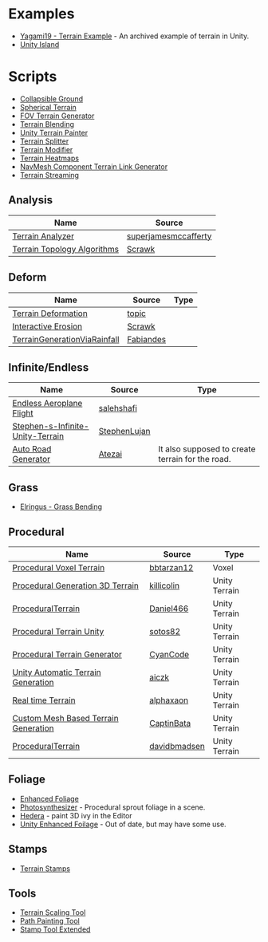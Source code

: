 # Examples

* [Yagami19 - Terrain Example](https://github.com/Yagami19/TerrainExample) - An archived example of terrain in Unity.
* [Unity Island](https://github.com/humbertodias/unity-island)
# Scripts
* [Collapsible Ground](https://github.com/MaxwellGengYF/Unity-Collapsible-Ground)
* [Spherical Terrain](https://github.com/tjbaron/UnityTerrain)
* [FOV Terrain Generator](https://github.com/ScienceExp/Unity-FOV-Terrain-Generator)
* [Terrain Blending](https://github.com/bad3p/TerrainBlending)
* [Unity Terrain Painter](https://github.com/drParadox312/Unity-TerrainPainter)
* [Terrain Splitter](https://github.com/ExpressoBits/STerrainSplit)
* [Terrain Modifier](https://github.com/mogoson/TerrainModifier)
* [Terrain Heatmaps](https://github.com/EdwardAndrew/UnityTerrainHeatmaps)
* [NavMesh Component Terrain Link Generator](https://github.com/Fove/NavMeshComponentTerrainLinkGenerator)
* [Terrain Streaming](https://github.com/ferdbold/unity-terrain-streaming)

## Analysis

| Name | Source | 
| --- | --- | 
|[Terrain Analyzer](https://github.com/superjamesmccafferty/TerrainAnalyzer)|[superjamesmccafferty](https://github.com/superjamesmccafferty)
|[Terrain Topology Algorithms](https://github.com/Scrawk/Terrain-Topology-Algorithms)|[Scrawk](https://github.com/Scrawk/)

## Deform


| Name | Source | Type  |
| --- | --- | --- | 
|[Terrain Deformation](https://armedunity.com/topic/5-unity3d-terrain-deformation-real-time/)|[topic](https://armedunity.com/topic)
|[Interactive Erosion](https://github.com/Scrawk/Interactive-Erosion)|[Scrawk](https://github.com/Scrawk/)
|[TerrainGenerationViaRainfall](https://github.com/Fabiandes/TerrainGenerationViaRainfall)|[Fabiandes](https://github.com/Fabiandes/)

## Infinite/Endless
| Name | Source | Type  |
| --- | --- | --- | 
|[Endless Aeroplane Flight](https://github.com/salehshafi/Endless-Aeroplane-Flight)|[salehshafi](https://github.com/salehshafi/)
|[Stephen-s-Infinite-Unity-Terrain](https://github.com/StephenLujan/Stephen-s-Infinite-Unity-Terrain)|[StephenLujan](https://github.com/StephenLujan/)
|[Auto Road Generator](https://github.com/Atezai/Auto-Road-Generator)|[Atezai](https://github.com/Atezai/)|It also supposed to create terrain for the road.



## Grass
* [Elringus - Grass Bending](https://github.com/Elringus/GrassBending)
## Procedural

| Name | Source | Type  |
| --- | --- | --- | 
|[Procedural Voxel Terrain](https://github.com/bbtarzan12/Unity-Procedural-Voxel-Terrain)|[bbtarzan12](https://github.com/bbtarzan12)| Voxel
|[Procedural Generation 3D Terrain](https://github.com/killicolin/Procedural-Generation-3D-Terrain-Unity-)|[killicolin](https://github.com/killicolin)|Unity Terrain
|[ProceduralTerrain](https://github.com/Daniel466/Procedural-Terrain-Generation-with-Unity)|[Daniel466](https://github.com/Daniel466)|Unity Terrain
|[Procedural Terrain Unity](https://github.com/sotos82/ProceduralTerrainUnity)|[sotos82](https://github.com/sotos82)|Unity Terrain
|[Procedural Terrain Generator](https://github.com/CyanCode/Procedural-Terrain-Generator)|[CyanCode](https://github.com/CyanCode)|Unity Terrain
|[Unity Automatic Terrain Generation](https://github.com/aiczk/Unity-Automatic-terrain-generation)|[aiczk](https://github.com/aiczk)|Unity Terrain
|[Real time Terrain](https://github.com/alphaxaon/RealtimeTerrain)|[alphaxaon](https://github.com/alphaxaon/)|Unity Terrain
|[Custom Mesh Based Terrain Generation](https://github.com/CaptinBata/Custom-Mesh-based-Terrain-Generation)|[CaptinBata](https://github.com/CaptinBata)|Unity Terrain
|[ProceduralTerrain](https://github.com/davidbmadsen/ProceduralTerrain)|[davidbmadsen](https://github.com/davidbmadsen/)|Unity Terrain

## Foliage
* [Enhanced Foliage](https://github.com/marmitaTH/unity-enhanced-foliage)
* [Photosynthesizer](https://github.com/alexismorin/Photosynthesizer) - Procedural sprout foliage in a scene.
* [Hedera](https://github.com/radiatoryang/hedera) - paint 3D ivy in the Editor
* [Unity Enhanced Foilage](https://github.com/marmitoTH/unity-enhanced-foliage) - Out of date, but may have some use.

## Stamps
* [Terrain Stamps](https://github.com/Roland09/Terrain-Stamps)

## Tools
* [Terrain Scaling Tool](https://github.com/null511/Unity.TerrainScalingTool)
* [Path Painting Tool](https://github.com/Roland09/PathPaintTool)
* [Stamp Tool Extended](https://github.com/Roland09/StampToolExtended)
